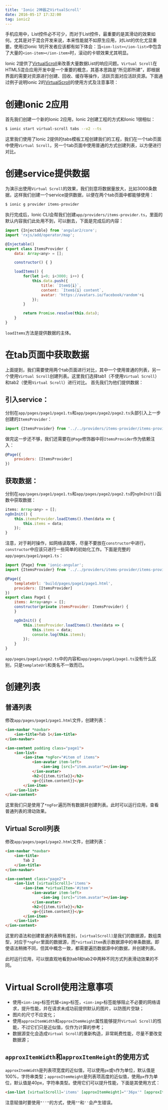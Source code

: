 ```yaml
---
title: 'Ionic 2神器之VirtualScroll'
date: 2016-05-17 17:32:00
tag: ionic2
---
```

[virtual-scoll]: http://ionicframework.com/docs/v2/api/components/virtual-scroll/VirtualScroll/
手机应用中，List控件必不可少，而对于List控件，最重要的是其滑动的效果如何。尤其是对于混合开发来说，本来性能就不如原生应用，对List的优化尤显重要。使用过Ionic 1的开发者应该都有如下体会：当`<ion-list></ion-list>`中包含了大量的`<ion-item></ion-item>`时，滚动的卡顿效果尤其明显。

Ionic 2提供了[VirtualScroll][virtual-scoll]来改善大量数据List的响应问题。`Virtual Scroll`在HTML5混合应用开发中是一个重要的概念，其基本思路是“所见即所建”，即根据界面的需要对资源进行创建、回收、缓存等操作，活跃页面对应活跃资源。下面通过例子说明Ionic 2的[VirtualScroll][virtual-scoll]的使用方式及注意事项：

# 创建Ionic 2应用

首先我们创建一个新的Ionic 2应用，Ionic 2创建工程的方式和Ionic 1很相似：

~~~ bash
$ ionic start virtual-scroll tabs --v2 --ts
~~~

这里我们使用了Ionic 2提供的tabs模板工程创建我们的工程，我们在一个tab页面中使用`Virtual Scroll`，另一个tab页面中使用普通的方式创建列表，以方便进行对比。

# 创建service提供数据

为演示出使用`Virtual Scroll`的效果，我们刻意将数据量放大，比如3000条数据，这样我们创建一个service提供数据，以便在两个tab页面中都能够使用：

~~~ bash
$ ionic g provider items-provider
~~~

执行完成后，Ionic CLI会帮我们创建`app/providers/items-provider.ts`，里面的默认内容我们此处用不到，可以删去，下面是完成后的内容：

~~~ javascript
import {Injectable} from 'angular2/core';
import 'rxjs/add/operator/map';

@Injectable()
export class ItemsProvider {
    data: Array<any> = [];

    constructor() { }

    loadItems() {
        for(let i=0; i<3000; i++) {
            this.data.push({
                title: `Item${i}`,
                content: `Item${i} content`,
                avatar: 'https://avatars.io/facebook/random'+i
            });
        }

        return Promise.resolve(this.data);
    }
}
~~~

`loadItems`方法是提供数据的主体。

# 在tab页面中获取数据

上面提到，我们需要使用两个tab页面进行对比，其中一个使用普通的列表，另一个使用`Virtual Scroll`创建列表。这里我们选择tab1（不使用`Virtual Scroll`）和tab2（使用`Virtual Scroll`）进行对比。 首先我们为他们提供数据：

## 引入service：

分别在`app/pages/page1/page1.ts`和`app/pages/page2/page2.ts`头部引入上一步创建的`ItemsProvider`：

~~~ javascript
import {ItemsProvider} from '../../providers/items-provider/items-provider';
~~~

做完这一步还不够，我们还需要在`@Page`修饰器中将`ItemsProvider`作为依赖注入：

~~~ javascript
@Page({
    providers: [ItemsProvider]
})
~~~

## 获取数据：

分别在`app/pages/page1/page1.ts`和`app/pages/page2/page2.ts`的`ngOnInit()`函数中获取数据：

~~~ javascript
items: Array<any> = [];
ngOnInit() {
    this.itemsProvider.loadItems().then(data => {
        this.items = data;
    });
}
~~~

注意，对于耗时操作，如网络读取等，尽量不要放在`constructor`中进行，`constructor`中应该只进行一些简单的初始化工作。下面是完整的`app/pages/page1/page1.ts`：

~~~ javascript
import {Page} from 'ionic-angular';
import {ItemsProvider} from '../../providers/items-provider/items-provider';

@Page({
    templateUrl: 'build/pages/page1/page1.html',
    providers: [ItemsProvider]
})
export class Page1 {
    items: Array<any> = [];
    constructor(private itemsProvider: ItemsProvider) {
    }

    ngOnInit() {
        this.itemsProvider.loadItems().then(data => {
            this.items = data;
            console.log(this.items);
        });
    }
}
~~~

`app/pages/page1/page2.ts`中的内容和`app/pages/page1/page1.ts`没有什么区别，只是`templateUrl`和类名不一致而已。

# 创建列表

## 普通列表

修改`app/pages/page1/page1.html`文件，创建列表：

~~~ html
<ion-navbar *navbar>
    <ion-title>Tab 1</ion-title>
</ion-navbar>

<ion-content padding class="page1">
    <ion-list>
        <ion-item *ngFor="#item of items">
            <ion-avatar item-left>
                <ion-img [src]="item.avatar"></ion-img>
            </ion-avatar>
            <h2>{{item.title}}</h2>
            <p>{{item.content}}</p>
        </ion-item>
    </ion-list>
</ion-content>
~~~

这里我们只是使用了`*ngFor`遍历所有数据并创建列表。此时可以运行应用，查看普通列表的滑动效果。

## Virtual Scroll列表

修改`app/pages/page1/page2.html`文件，创建列表：

~~~ html
<ion-navbar *navbar>
    <ion-title>
        Tab 2
    </ion-title>
</ion-navbar>

<ion-content class="page2">
    <ion-list [virtualScroll]='items'>
        <ion-item *virtualItem='#item'>
            <ion-avatar item-left>
                <ion-img [src]="item.avatar"></ion-img>
            </ion-avatar>
            <h2>{{item.title}}</h2>
            <p>{{item.content}}</p>
        </ion-item>
    </ion-list>
</ion-content>
~~~

这里的语法和创建普通列表稍有差别，`[virtualScroll]`是我们的数据源，数组类型，对应于`*ngFor`里面的数据源，而`*virtualItem`表示数据源中的单条数据。即使语法稍微不同，但其中概念一致，都需要遍历数据源中的数据，并创建列表。

此时运行应用，可以很直观地看到tab1和tab2中两种不同方式列表滑动效果的不同。

# Virtual Scroll使用注意事项

 - 使用`<ion-img>`标签代替`<img>`标签，`<ion-img>`标签能够阻止不必要的网络请求，提升性能，并在请求未成功前提供默认的图片，以防图片空缺；
 - 图片的尺寸不应变化；
 - 使用`approxItemWidth`和`approxItemHeight`属性能够提升`Virtual Scroll`的性能，不过它们只是近似值，仅作为计算的参考；
 - 数据源变化会造成`Virtual Scroll`的重新构造，非常耗费性能，尽量不要改变数据源；

## `approxItemWidth`和`approxItemHeight`的使用方式

`approxItemWidth`是列表项宽度的近似值，可以使用`px`或`%`作为单位，默认值是100%，字符串类型；`approxItemHeight`是列表项高度的近似值，使用`px`作为单位，默认值是40px，字符串类型。使用它们可以提升性能，下面是其使用方式：

~~~ html
<ion-list [virtualScroll]='items' [approxItemHeight]="'36px'" [approxItemWidth]="'90%'">
~~~

注意赋值时要使用`"''"`的方式，使用`""`和`''`会产生错误。